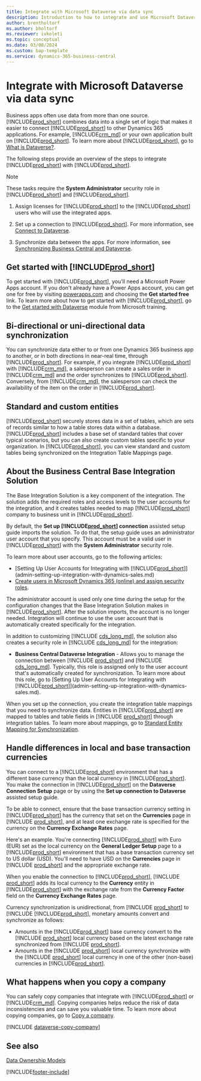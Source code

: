 ```yaml
---
title: Integrate with Microsoft Dataverse via data sync
description: Introduction to how to integrate and use Microsoft Dataverse and its components to connect to other Dynamics 365 applications.
author: brentholtorf
ms.author: bholtorf
ms.reviewer: ivkoleti
ms.topic: conceptual
ms.date: 03/08/2024
ms.custom: bap-template
ms.service: dynamics-365-business-central
---
```


# Integrate with Microsoft Dataverse via data sync

Business apps often use data from more than one source. [!INCLUDE[prod_short](includes/cds_long_md.md)] combines data into a single set of logic that makes it easier to connect [!INCLUDE[prod_short](includes/prod_short.md)] to other Dynamics 365 applications. For example, [!INCLUDE[crm_md](includes/crm_md.md)] or your own application built on [!INCLUDE[prod_short](includes/cds_long_md.md)]. To learn more about [!INCLUDE[prod_short](includes/cds_long_md.md)], go to [What is Dataverse?](/powerapps/maker/common-data-service/data-platform-intro).

The following steps provide an overview of the steps to integrate [!INCLUDE[prod_short](includes/cds_long_md.md)] with [!INCLUDE[prod_short](includes/prod_short.md)].

> [!Note]  
> These tasks require the **System Administrator** security role in [!INCLUDE[prod_short](includes/cds_long_md.md)] and [!INCLUDE[prod_short](includes/prod_short.md)].  

1. Assign licenses for [!INCLUDE[prod_short](includes/cds_long_md.md)] to the [!INCLUDE[prod_short](includes/prod_short.md)] users who will use the integrated apps.

2. Set up a connection to [!INCLUDE[prod_short](includes/cds_long_md.md)]. For more information, see [Connect to Dataverse](admin-how-to-set-up-a-dynamics-crm-connection.md).  

3. Synchronize data between the apps. For more information, see [Synchronizing Business Central and Dataverse](admin-synchronizing-business-central-and-sales.md). 

## Get started with [!INCLUDE[prod_short](includes/cds_long_md.md)]

To get started with [!INCLUDE[prod_short](includes/cds_long_md.md)], you'll need a Microsoft Power Apps account. If you don't already have a Power Apps account, you can get one for free by visiting [powerapps.com](https://make.powerapps.com/?utm_source=padocs&utm_medium=linkinadoc&utm_campaign=referralsfromdoc) and choosing the **Get started free** link. To learn more about how to get started with [!INCLUDE[prod_short](includes/cds_long_md.md)], go to the [Get started with Dataverse](/training/modules/get-started-with-powerapps-common-data-service/) module from Microsoft training.

## Bi-directional or uni-directional data synchronization

You can synchronize data either to or from one Dynamics 365 business app to another, or in both directions in near-real time, through [!INCLUDE[prod_short](includes/cds_long_md.md)]. For example, if you integrate [!INCLUDE[prod_short](includes/prod_short.md)] with [!INCLUDE[crm_md](includes/crm_md.md)], a salesperson can create a sales order in [!INCLUDE[crm_md](includes/crm_md.md)] and the order synchronizes to [!INCLUDE[prod_short](includes/prod_short.md)]. Conversely, from [!INCLUDE[crm_md](includes/crm_md.md)], the salesperson can check the availability of the item on the order in [!INCLUDE[prod_short](includes/prod_short.md)]. 

## Standard and custom entities

[!INCLUDE[prod_short](includes/cds_long_md.md)] securely stores data in a set of tables, which are sets of records similar to how a table stores data within a database. [!INCLUDE[prod_short](includes/cds_long_md.md)] includes a base set of standard tables that cover typical scenarios, but you can also create custom tables specific to your organization. In [!INCLUDE[prod_short](includes/prod_short.md)], you can view standard and custom tables being synchronized on the Integration Table Mappings page.

## About the Business Central Base Integration Solution

The Base Integration Solution is a key component of the integration. The solution adds the required roles and access levels to the user accounts for the integration, and it creates tables needed to map [!INCLUDE[prod_short](includes/prod_short.md)] company to business unit in [!INCLUDE[prod_short](includes/cds_long_md.md)]. 

By default, the **Set up [!INCLUDE[prod_short](includes/cds_long_md.md)] connection** assisted setup guide imports the solution. To do that, the setup guide uses an administrator user account that you specify. This account must be a valid user in [!INCLUDE[prod_short](includes/cds_long_md.md)] with the **System Administrator** security role.  

To learn more about user accounts, go to the following articles:

* [Setting Up User Accounts for Integrating with [!INCLUDE[prod_short](includes/cds_long_md.md)]](admin-setting-up-integration-with-dynamics-sales.md) 
* [Create users in Microsoft Dynamics 365 (online) and assign security roles](/dynamics365/customer-engagement/admin/create-users-assign-online-security-roles). 

The administrator account is used only one time during the setup for the configuration changes that the Base Integration Solution makes in [!INCLUDE[prod_short](includes/cds_long_md.md)]. After the solution imports, the account is no longer needed. Integration will continue to use the user account that is automatically created specifically for the integration.

In addition to customizing [!INCLUDE [cds_long_md](includes/cds_long_md.md)], the solution also creates a security role in [!INCLUDE [cds_long_md](includes/cds_long_md.md)] for the integration:

* **Business Central Dataverse Integration** - Allows you to manage the connection between [!INCLUDE [prod_short](includes/prod_short.md)] and [!INCLUDE [cds_long_md](includes/cds_long_md.md)]. Typically, this role is assigned only to the user account that's automatically created for synchronization. To learn more about this role, go to [Setting Up User Accounts for Integrating with [!INCLUDE[prod_short](includes/cds_long_md.md)]](admin-setting-up-integration-with-dynamics-sales.md).

When you set up the connection, you create the integration table mappings that you need to synchronize data. Entities in [!INCLUDE[prod_short](includes/cds_long_md.md)] are mapped to tables and table fields in [!INCLUDE [prod_short](includes/prod_short.md)] through integration tables. To learn more about mappings, go to [Standard Entity Mapping for Synchronization](admin-synchronizing-business-central-and-sales.md#standard-table-mapping-for-synchronization).

## Handle differences in local and base transaction currencies

You can connect to a [!INCLUDE[prod_short](includes/cds_long_md.md)] environment that has a different base currency than the local currency in [!INCLUDE[prod_short](includes/prod_short.md)]. You make the connection in [!INCLUDE[prod_short](includes/prod_short.md)] on the **Dataverse Connection Setup** page or by using the **Set up connection to Dataverse** assisted setup guide.

To be able to connect, ensure that the base transaction currency setting in [!INCLUDE[prod_short](includes/cds_long_md.md)] has the currency that set on the **Currencies** page in [!INCLUDE [prod_short](includes/prod_short.md)], and at least one exchange rate is specified for the currency on the **Currency Exchange Rates** page.

Here's an example. You're connecting [!INCLUDE[prod_short](includes/cds_long_md.md)] with Euro (EUR) set as the local currency on the **General Ledger Setup** page to a [!INCLUDE[prod_short](includes/cds_long_md.md)] environment that has a base transaction currency set to US dollar (USD). You'll need to have USD on the **Currencies** page in [!INCLUDE [prod_short](includes/prod_short.md)] and the appropriate exchange rate. 

When you enable the connection to [!INCLUDE[prod_short](includes/cds_long_md.md)], [!INCLUDE [prod_short](includes/prod_short.md)] adds its local currency to the **Currency** entity in [!INCLUDE[prod_short](includes/cds_long_md.md)] with the exchange rate from the **Currency Factor** field on the **Currency Exchange Rates** page.

Currency synchronization is unidirectional, from [!INCLUDE [prod_short](includes/prod_short.md)] to [!INCLUDE [!INCLUDE[prod_short](includes/cds_long_md.md)], monetary amounts convert and synchronize as follows:

* Amounts in the [!INCLUDE[prod_short](includes/cds_long_md.md)] base currency convert to the [!INCLUDE [prod_short](includes/prod_short.md)] local currency based on the latest exchange rate synchronized from [!INCLUDE [prod_short](includes/prod_short.md)].
* Amounts in the [!INCLUDE [prod_short](includes/prod_short.md)] local currency synchronize with the [!INCLUDE [prod_short](includes/prod_short.md)] local currency in one of the other (non-base) currencies in [!INCLUDE[prod_short](includes/cds_long_md.md)].

## What happens when you copy a company

You can safely copy companies that integrate with [!INCLUDE[prod_short](includes/cds_long_md.md)] or [!INCLUDE[crm_md](includes/crm_md.md)]. Copying companies helps reduce the risk of data inconsistencies and can save you valuable time. To learn more about copying companies, go to [Copy a company](about-new-company.md#copy-a-company).

[!INCLUDE [dataverse-copy-company](includes/dataverse-copy-company.md)]

## See also

[Data Ownership Models](admin-cds-company-concept.md)  
<!--needs to be removed as this is moved to dev-itpro docs[Walkthrough: Customizing an Integration with Dataverse](\dynamics365\business-central\dev-itpro\administration\administration-custom-cds-integration) -->


[!INCLUDE[footer-include](includes/footer-banner.md)]
